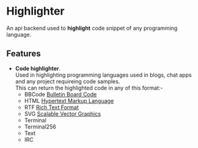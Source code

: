 # Highlighter

An api backend used to **highlight** code snippet of any programming language.

## Features

* **Code highlighter**.  
Used in highlighting programming languages used in blogs, chat apps and any project requireing code samples.  
This can return the highlighted code in any of this format:-  
    * BBCode [Bulletin Board Code](https://en.wikipedia.org/wiki/BBCode)
    * HTML [Hypertext Markup Language](https://www.w3schools.com/html/html_intro.asp)
    * RTF [Rich Text Format](https://en.wikipedia.org/wiki/Rich_Text_Format)
    * SVG [Scalable Vector Graphics](https://developer.mozilla.org/en-US/docs/Web/SVG)
    * Terminal
    * Terminal256
    * Text
    * IRC
